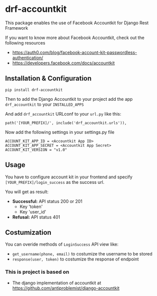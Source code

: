 # drf-accountkit
This package enables the use of Facebook Accountkit for Django Rest Framework

If you want to know more about Facebook Accountkit, check out the following resources
- https://auth0.com/blog/facebook-account-kit-passwordless-authentication/
- https://developers.facebook.com/docs/accountkit


## Installation & Configuration

	pip install drf-accountkit

Then to add the Django Accountkit to your project add the app `drf_accountkit` to your `INSTALLED_APPS`

And add `drf_accountkit` URLconf to your `url.py` like this:

    path('[YOUR_PREFIX]/', include('drf_accountkit.urls')),


Now add the following settings in your settings.py file


	ACCOUNT_KIT_APP_ID = <Accountkit App ID>
	ACCOUNT_KIT_APP_SECRET = <Accountkit App Secret>
	ACCOUNT_KIT_VERSION = "v1.0"

## Usage

You have to configure account kit in your frontend and specify `[YOUR_PREFIX]/login_success` as the success url.

You will get as result:
- **Successful:** API status 200 or 201
    - Key 'token'
    - Key 'user_id'
- **Refusal:** API status 401


## Costumization
You can overide methods of  `LoginSuccess` API view like:
 - `get_username(phone, email)` to costumize the username to be stored
 - `response(user, token)` to costumize the response of endpoint


### This is project is based on

- The django implementation of accountkit at https://github.com/antiproblemist/django-accountkit
